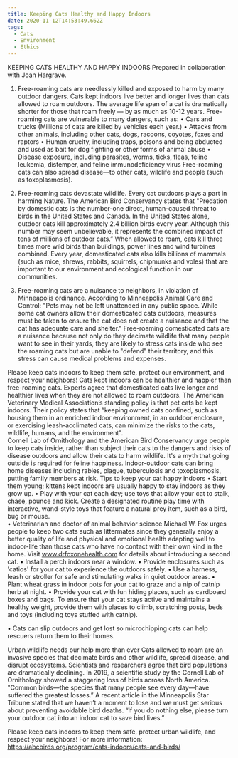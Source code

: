 ```yaml
---
title: Keeping Cats Healthy and Happy Indoors
date: 2020-11-12T14:53:49.662Z
tags:
  - Cats
  - Environment
  - Ethics
---
```

KEEPING CATS HEALTHY AND HAPPY INDOORS
Prepared in collaboration with Joan Hargrave.

1) Free-roaming cats are needlessly killed and exposed to harm by many outdoor dangers.
Cats kept indoors live better and longer lives than cats allowed to roam outdoors. The average life span of a cat is dramatically shorter for those that roam freely — by as much as 10-12 years. Free-roaming cats are vulnerable to many dangers, such as:
•	Cars and trucks (Millions of cats are killed by vehicles each year.)
•	Attacks from other animals, including other cats, dogs, racoons, coyotes, foxes and raptors
•	Human cruelty, including traps, poisons and being abducted and used as bait for dog fighting or other forms of animal abuse
•	Disease exposure, including parasites, worms, ticks, fleas, feline leukemia, distemper, and feline immunodeficiency virus
Free-roaming cats can also spread disease—to other cats, wildlife and people (such as toxoplasmosis).

2) Free-roaming cats devastate wildlife. Every cat outdoors plays a part in harming Nature.
The American Bird Conservancy states that "Predation by domestic cats is the number-one direct, human-caused threat to birds in the United States and Canada. In the United States alone, outdoor cats kill approximately 2.4 billion birds every year. Although this number may seem unbelievable, it represents the combined impact of tens of millions of outdoor cats.” When allowed to roam, cats kill three times more wild birds than buildings, power lines and wind turbines combined. Every year, domesticated cats also kills billions of mammals (such as mice, shrews, rabbits, squirrels, chipmunks and voles) that are important to our environment and ecological function in our communities.

3) Free-roaming cats are a nuisance to neighbors, in violation of Minneapolis ordinance.
According to Minneapolis Animal Care and Control: "Pets may not be left unattended in any public space. While some cat owners allow their domesticated cats outdoors, measures must be taken to ensure the cat does not create a nuisance and that the cat has adequate care and shelter." Free-roaming domesticated cats are a nuisance because not only do they decimate wildlife that many people want to see in their yards, they are likely to stress cats inside who see the roaming cats but are unable to "defend" their territory, and this stress can cause medical problems and expenses.

Please keep cats indoors to keep them safe, protect our environment, and respect your neighbors!
Cats kept indoors can be healthier and happier than free-roaming cats.
Experts agree that domesticated cats live longer and healthier lives when they are not allowed to roam outdoors. The American Veterinary Medical Association’s standing policy is that pet cats be kept indoors. Their policy states that “keeping owned cats confined, such as housing them in an enriched indoor environment, in an outdoor enclosure, or exercising leash-acclimated cats, can minimize the risks to the cats, wildlife, humans, and the environment".  
Cornell Lab of Ornithology and the American Bird Conservancy urge people to keep cats inside, rather than subject their cats to the dangers and risks of disease outdoors and allow their cats to harm wildlife. It's a myth that going outside is required for feline happiness. Indoor-outdoor cats can bring home diseases including rabies, plague, tuberculosis and toxoplasmosis, putting family members at risk. 
Tips to keep your cat happy indoors
•	Start them young; kittens kept indoors are usually happy to stay indoors as they grow up.
•	Play with your cat each day; use toys that allow your cat to stalk, chase, pounce and kick. Create a designated routine play time with interactive, wand-style toys that feature a natural prey item, such as a bird, bug or mouse.  
•	Veterinarian and doctor of animal behavior science Michael W. Fox urges people to keep two cats such as littermates since they generally enjoy a better quality of life and physical and emotional health adapting well to indoor-life than those cats who have no contact with their own kind in the home. Visit www.drfoxonehealth.com for details about introducing a second cat.
•	Install a perch indoors near a window.
•	Provide enclosures such as 'catios' for your cat to experience the outdoors safely.
•	 Use a harness, leash or stroller for safe and stimulating walks in quiet outdoor areas. 
•	Plant wheat grass in indoor pots for your cat to graze and a nip of catnip herb at night. 
•	 Provide your cat with fun hiding places, such as cardboard boxes and bags. To ensure that your cat stays active and maintains a healthy weight, provide them with places to climb, scratching posts, beds and toys (including toys stuffed with catnip).

•	Cats can slip outdoors and get lost so microchipping cats can help rescuers return them to their homes.

Urban wildlife needs our help more than ever
Cats allowed to roam are an invasive species that decimate birds and other wildlife, spread disease, and disrupt ecosystems. Scientists and researchers agree that bird populations are dramatically declining. In 2019, a scientific study by the Cornell Lab of Ornithology showed a staggering loss of birds across North America. "Common birds—the species that many people see every day—have suffered the greatest losses.” A recent article in the Minneapolis Star Tribune stated that we haven’t a moment to lose and we must get serious about preventing avoidable bird deaths. “If you do nothing else, please turn your outdoor cat into an indoor cat to save bird lives.”

Please keep cats indoors to keep them safe, protect urban wildlife, and respect your neighbors!
For more information: https://abcbirds.org/program/cats-indoors/cats-and-birds/



